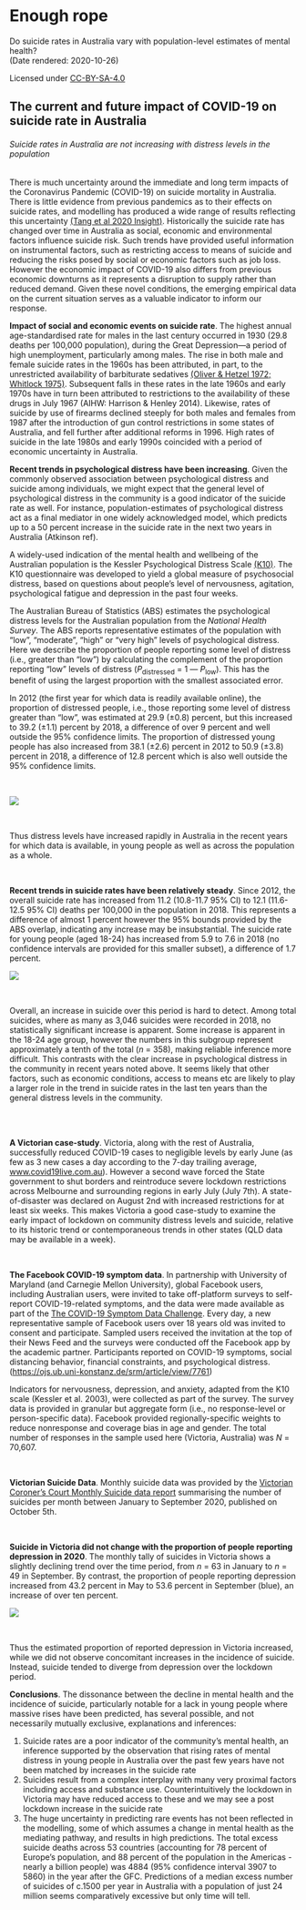 Enough rope
================

Do suicide rates in Australia vary with population-level estimates of
mental health?  
(Date rendered: 2020-10-26)

Licensed under
[CC-BY-SA-4.0](https://creativecommons.org/licenses/by-sa/4.0/)

## The current and future impact of COVID-19 on suicide rate in Australia

###### Suicide rates in Australia are not increasing with distress levels in the population

There is much uncertainty around the immediate and long term impacts of
the Coronavirus Pandemic (COVID-19) on suicide mortality in Australia.
There is little evidence from previous pandemics as to their effects on
suicide rates, and modelling has produced a wide range of results
reflecting this uncertainty [(Tang et al 2020
Insight)](https://insightplus.mja.com.au/2020/29/covid-19-and-suicide-variation-and-response/).
Historically the suicide rate has changed over time in Australia as
social, economic and environmental factors influence suicide risk. Such
trends have provided useful information on instrumental factors, such as
restricting access to means of suicide and reducing the risks posed by
social or economic factors such as job loss. However the economic impact
of COVID-19 also differs from previous economic downturns as it
represents a disruption to supply rather than reduced demand. Given
these novel conditions, the emerging empirical data on the current
situation serves as a valuable indicator to inform our response.

**Impact of social and economic events on suicide rate**. The highest
annual age-standardised rate for males in the last century occurred in
1930 (29.8 deaths per 100,000 population), during the Great Depression—a
period of high unemployment, particularly among males. The rise in both
male and female suicide rates in the 1960s has been attributed, in part,
to the unrestricted availability of barbiturate sedatives [(Oliver &
Hetzel 1972;
Whitlock 1975)](https://www.aihw.gov.au/suicide-self-harm-monitoring/data/deaths-by-suicide-in-australia/suicide-deaths-over-time).
Subsequent falls in these rates in the late 1960s and early 1970s have
in turn been attributed to restrictions to the availability of these
drugs in July 1967 (AIHW: Harrison & Henley 2014). Likewise, rates of
suicide by use of firearms declined steeply for both males and females
from 1987 after the introduction of gun control restrictions in some
states of Australia, and fell further after additional reforms in 1996.
High rates of suicide in the late 1980s and early 1990s coincided with a
period of economic uncertainty in Australia.

**Recent trends in psychological distress have been increasing**. Given
the commonly observed association between psychological distress and
suicide among individuals, we might expect that the general level of
psychological distress in the community is a good indicator of the
suicide rate as well. For instance, population-estimates of
psychological distress act as a final mediator in one widely
acknowledged model, which predicts up to a 50 percent increase in the
suicide rate in the next two years in Australia (Atkinson ref).

A widely-used indication of the mental health and wellbeing of the
Australian population is the Kessler Psychological Distress Scale
[(K10)](https://www.amhocn.org/sites/default/files/publication_files/kessler_10_manual.pdf).
The K10 questionnaire was developed to yield a global measure of
psychosocial distress, based on questions about people’s level of
nervousness, agitation, psychological fatigue and depression in the past
four weeks.

The Australian Bureau of Statistics (ABS) estimates the psychological
distress levels for the Australian population from the *National Health
Survey*. The ABS reports representative estimates of the population with
“low”, “moderate”, “high” or “very high” levels of psychological
distress. Here we describe the proportion of people reporting some level
of distress (i.e., greater than “low”) by calculating the complement of
the proportion reporting “low” levels of distress
(*P*<sub>distressed</sub> = 1 — *P*<sub>low</sub>). This has the benefit
of using the largest proportion with the smallest associated error.

In 2012 (the first year for which data is readily available online), the
proportion of distressed people, i.e., those reporting some level of
distress greater than “low”, was estimated at 29.9 (±0.8) percent, but
this increased to 39.2 (±1.1) percent by 2018, a difference of over 9
percent and well outside the 95% confidence limits. The proportion of
distressed young people has also increased from 38.1 (±2.6) percent in
2012 to 50.9 (±3.8) percent in 2018, a difference of 12.8 percent which
is also well outside the 95% confidence limits.

<br>

![](results/plot_distress-1.png)<!-- -->

<br>

Thus distress levels have increased rapidly in Australia in the recent
years for which data is available, in young people as well as across the
population as a whole.

<br>

**Recent trends in suicide rates have been relatively steady**. Since
2012, the overall suicide rate has increased from 11.2 (10.8-11.7 95%
CI) to 12.1 (11.6-12.5 95% CI) deaths per 100,000 in the population in
2018. This represents a difference of almost 1 percent however the 95%
bounds provided by the ABS overlap, indicating any increase may be
insubstantial. The suicide rate for young people (aged 18-24) has
increased from 5.9 to 7.6 in 2018 (no confidence intervals are provided
for this smaller subset), a difference of 1.7 percent.

![](results/plot_suicides-1.png)<!-- -->

<br>

Overall, an increase in suicide over this period is hard to detect.
Among total suicides, where as many as 3,046 suicides were recorded in
2018, no statistically significant increase is apparent. Some increase
is apparent in the 18-24 age group, however the numbers in this subgroup
represent approximately a tenth of the total (*n* = 358), making
reliable inference more difficult. This contrasts with the clear
increase in psychological distress in the community in recent years
noted above. It seems likely that other factors, such as economic
conditions, access to means etc are likely to play a larger role in the
trend in suicide rates in the last ten years than the general distress
levels in the community.

<br><br>

**A Victorian case-study**. Victoria, along with the rest of Australia,
successfully reduced COVID-19 cases to negligible levels by early June
(as few as 3 new cases a day according to the 7-day trailing average,
www.covid19live.com.au). However a second wave forced the State
government to shut borders and reintroduce severe lockdown restrictions
across Melbourne and surrounding regions in early July (July 7th). A
state-of-disaster was declared on August 2nd with increased restrictions
for at least six weeks. This makes Victoria a good case-study to examine
the early impact of lockdown on community distress levels and suicide,
relative to its historic trend or contemporaneous trends in other states
(QLD data may be available in a week).

<br>

**The Facebook COVID-19 symptom data**. In partnership with University
of Maryland (and Carnegie Mellon University), global Facebook users,
including Australian users, were invited to take off-platform surveys to
self-report COVID-19-related symptoms, and the data were made available
as part of the [The COVID-19 Symptom Data
Challenge](https://www.symptomchallenge.org). Every day, a new
representative sample of Facebook users over 18 years old was invited to
consent and participate. Sampled users received the invitation at the
top of their News Feed and the surveys were conducted off the Facebook
app by the academic partner. Participants reported on COVID-19 symptoms,
social distancing behavior, financial constraints, and psychological
distress. (<https://ojs.ub.uni-konstanz.de/srm/article/view/7761>)

Indicators for nervousness, depression, and anxiety, adapted from the
K10 scale (Kessler et al. 2003), were collected as part of the survey.
The survey data is provided in granular but aggregate form (i.e., no
response-level or person-specific data). Facebook provided
regionally-specific weights to reduce nonresponse and coverage bias in
age and gender. The total number of responses in the sample used here
(Victoria, Australia) was *N* = 70,607.

<br>

**Victorian Suicide Data**. Monthly suicide data was provided by the
[Victorian Coroner’s Court Monthly Suicide data
report](https://www.coronerscourt.vic.gov.au/sites/default/files/2020-10/Coroners%20Court%20Suicide%20Data%20Report%20-%20Report%202%20-%2005102020.pdf)
summarising the number of suicides per month between January to
September 2020, published on October 5th.

<br>

**Suicide in Victoria did not change with the proportion of people
reporting depression in 2020**. The monthly tally of suicides in
Victoria shows a slightly declining trend over the time period, from *n*
= 63 in January to *n* = 49 in September. By contrast, the proportion of
people reporting depression increased from 43.2 percent in May to 53.6
percent in September (blue), an increase of over ten percent.

![](results/suicide_2-1.png)<!-- -->

<br>

Thus the estimated proportion of reported depression in Victoria
increased, while we did not observe concomitant increases in the
incidence of suicide. Instead, suicide tended to diverge from depression
over the lockdown period.

**Conclusions**. The dissonance between the decline in mental health and
the incidence of suicide, particularly notable for a lack in young
people where massive rises have been predicted, has several possible,
and not necessarily mutually exclusive, explanations and inferences:

1.  Suicide rates are a poor indicator of the community’s mental health,
    an inference supported by the observation that rising rates of
    mental distress in young people in Australia over the past few years
    have not been matched by increases in the suicide rate
2.  Suicides result from a complex interplay with many very proximal
    factors including access and substance use. Counterintuitively the
    lockdown in Victoria may have reduced access to these and we may see
    a post lockdown increase in the suicide rate
3.  The huge uncertainty in predicting rare events has not been
    reflected in the modelling, some of which assumes a change in mental
    health as the mediating pathway, and results in high predictions.
    The total excess suicide deaths across 53 countries (accounting for
    78 percent of Europe’s population, and 88 percent of the population
    in the Americas - nearly a billion people) was 4884 (95% confidence
    interval 3907 to 5860) in the year after the GFC. Predictions of a
    median excess number of suicides of c.1500 per year in Australia
    with a population of just 24 million seems comparatively excessive
    but only time will tell.

